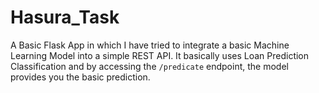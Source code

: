 Hasura_Task
============= 

A Basic Flask App in which I have tried to integrate a basic Machine Learning Model into a simple REST API. It basically uses Loan Prediction Classification and by accessing the ``/predicate`` endpoint, the model provides you the basic prediction.
